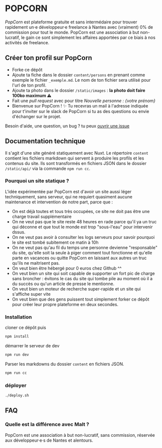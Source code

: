 # POPCORN

_PopCorn_ est plateforme gratuite et sans intermédaire pour trouver rapidement un·e développeur·e freelance à Nantes avec (vraiment) 0% de commission pour tout le monde. PopCorn est une association à but non-lucratif, le gain ce sont simplement les affaires apportées par ce biais à nos activités de freelance.

## Créer ton profil sur PopCorn

- Forke ce dépôt
- Ajoute ta fiche dans le dossier `content/persons` en prenant comme exemple le fichier `_exemple.md`. Le nom de ton fichier sera utilisé pour l'url de ton profil.
- Ajoute ta photo dans le dossier `/static/images` : **la photo doit faire 100ko maximum ⚠️**
- Fait une _pull request_ avec pour titre _Nouvelle personne : {votre prénom}_
- Bienvenue sur PopCorn ! ✨ Tu recevras un mail à l'adresse indiquée pour t'inviter sur le slack de PopCorn si tu as des questions ou envie d'échanger sur le projet.

Besoin d'aide, une question, un bug ? tu peux [ouvrir une issue](https://github.com/popcorn-nantes/popcorn-nantes/issues/new)

## Documentation technique

Il s'agit d'une site généré statiquement avec Nuxt. Le répertoire `content` contient les fichiers markdown qui servent à produire les profils et les contenus du site. Ils sont transformés en fichiers JSON dans le dossier `/static/api/` via la commande `npm run cc`.

### Pourquoi un site statique ?

L'idée expérimentée par PopCorn est d'avoir un site aussi léger techniquement, sans serveur, qui ne requiert quasiment aucune maintenance et intervention de notre part, parce que :

- On est déjà toutes et tous très occupées, ce site ne doit pas être une charge travail supplémentaire
- On ne veut pas que le site reste 48 heures en rade parce qu'il ya un truc qui déconne et que tout le monde est trop "sous-l'eau" pour intervenir dssus.
- On ne veut pas avoir à consulter les logs serveurs pour savoir pourquoi le site est tombé subitement ce matin à 10h
- On ne veut pas qu'au fil du temps une personne devienne "responsable" du site, qu'elle soit la seule à piger comment tout fonctionne et qu'elle parte en vacances ou quitte PopCorn en laissant aux autres un truc qu'ils ne maitrisent pas.
- On veut bien être hébergé pour 0 euros chez Github ^^
- On veut bien un site qui soit capable de supporter un fort pic de charge sans broncher : évitons le cas du site qui tombe pile au moment où il a du succès ou qu'un article de presse le mentionne.
- On veut bien un moteur de recherche super-rapide et un site qui s'affiche super vite
- On veut bien que des gens puissent tout simplement forker ce dépôt pour créer leur propre plateforme en deux secondes.

### Installation

cloner ce dépôt puis

```sh
npm install
```

démarrer le serveur de dev

```sh
npm run dev
```

Parser les markdowns du dossier `content` en fichiers JSON.

```sh
npm run cc
```

### déployer

```sh
./deploy.sh
```

## FAQ

### Quelle est la différence avec Malt ?

PopCorn est une association à but non-lucratif, sans commission, réservée aux développeur·e·s de Nantes et alentours.
